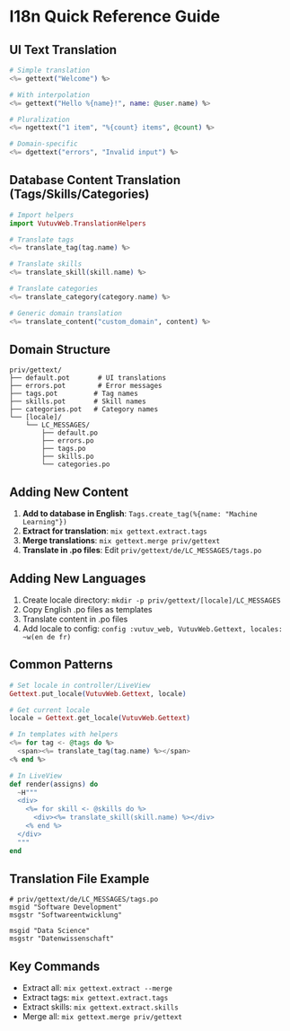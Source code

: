 # I18n Quick Reference Guide

## UI Text Translation

```elixir
# Simple translation
<%= gettext("Welcome") %>

# With interpolation
<%= gettext("Hello %{name}!", name: @user.name) %>

# Pluralization
<%= ngettext("1 item", "%{count} items", @count) %>

# Domain-specific
<%= dgettext("errors", "Invalid input") %>
```

## Database Content Translation (Tags/Skills/Categories)

```elixir
# Import helpers
import VutuvWeb.TranslationHelpers

# Translate tags
<%= translate_tag(tag.name) %>

# Translate skills
<%= translate_skill(skill.name) %>

# Translate categories
<%= translate_category(category.name) %>

# Generic domain translation
<%= translate_content("custom_domain", content) %>
```

## Domain Structure

```
priv/gettext/
├── default.pot       # UI translations
├── errors.pot        # Error messages
├── tags.pot         # Tag names
├── skills.pot       # Skill names
├── categories.pot   # Category names
└── [locale]/
    └── LC_MESSAGES/
        ├── default.po
        ├── errors.po
        ├── tags.po
        ├── skills.po
        └── categories.po
```

## Adding New Content

1. **Add to database in English**: `Tags.create_tag(%{name: "Machine Learning"})`
2. **Extract for translation**: `mix gettext.extract.tags`
3. **Merge translations**: `mix gettext.merge priv/gettext`
4. **Translate in .po files**: Edit `priv/gettext/de/LC_MESSAGES/tags.po`

## Adding New Languages

1. Create locale directory: `mkdir -p priv/gettext/[locale]/LC_MESSAGES`
2. Copy English .po files as templates
3. Translate content in .po files
4. Add locale to config: `config :vutuv_web, VutuvWeb.Gettext, locales: ~w(en de fr)`

## Common Patterns

```elixir
# Set locale in controller/LiveView
Gettext.put_locale(VutuvWeb.Gettext, locale)

# Get current locale
locale = Gettext.get_locale(VutuvWeb.Gettext)

# In templates with helpers
<%= for tag <- @tags do %>
  <span><%= translate_tag(tag.name) %></span>
<% end %>

# In LiveView
def render(assigns) do
  ~H"""
  <div>
    <%= for skill <- @skills do %>
      <div><%= translate_skill(skill.name) %></div>
    <% end %>
  </div>
  """
end
```

## Translation File Example

```po
# priv/gettext/de/LC_MESSAGES/tags.po
msgid "Software Development"
msgstr "Softwareentwicklung"

msgid "Data Science"
msgstr "Datenwissenschaft"
```

## Key Commands

- Extract all: `mix gettext.extract --merge`
- Extract tags: `mix gettext.extract.tags`
- Extract skills: `mix gettext.extract.skills`
- Merge all: `mix gettext.merge priv/gettext`